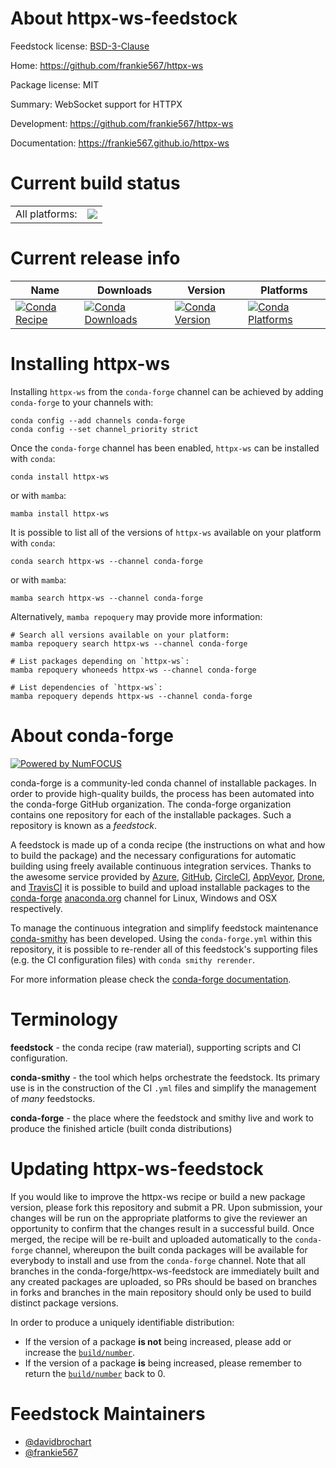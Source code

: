 About httpx-ws-feedstock
========================

Feedstock license: [BSD-3-Clause](https://github.com/conda-forge/httpx-ws-feedstock/blob/main/LICENSE.txt)

Home: https://github.com/frankie567/httpx-ws

Package license: MIT

Summary: WebSocket support for HTTPX

Development: https://github.com/frankie567/httpx-ws

Documentation: https://frankie567.github.io/httpx-ws

Current build status
====================


<table><tr><td>All platforms:</td>
    <td>
      <a href="https://dev.azure.com/conda-forge/feedstock-builds/_build/latest?definitionId=18575&branchName=main">
        <img src="https://dev.azure.com/conda-forge/feedstock-builds/_apis/build/status/httpx-ws-feedstock?branchName=main">
      </a>
    </td>
  </tr>
</table>

Current release info
====================

| Name | Downloads | Version | Platforms |
| --- | --- | --- | --- |
| [![Conda Recipe](https://img.shields.io/badge/recipe-httpx--ws-green.svg)](https://anaconda.org/conda-forge/httpx-ws) | [![Conda Downloads](https://img.shields.io/conda/dn/conda-forge/httpx-ws.svg)](https://anaconda.org/conda-forge/httpx-ws) | [![Conda Version](https://img.shields.io/conda/vn/conda-forge/httpx-ws.svg)](https://anaconda.org/conda-forge/httpx-ws) | [![Conda Platforms](https://img.shields.io/conda/pn/conda-forge/httpx-ws.svg)](https://anaconda.org/conda-forge/httpx-ws) |

Installing httpx-ws
===================

Installing `httpx-ws` from the `conda-forge` channel can be achieved by adding `conda-forge` to your channels with:

```
conda config --add channels conda-forge
conda config --set channel_priority strict
```

Once the `conda-forge` channel has been enabled, `httpx-ws` can be installed with `conda`:

```
conda install httpx-ws
```

or with `mamba`:

```
mamba install httpx-ws
```

It is possible to list all of the versions of `httpx-ws` available on your platform with `conda`:

```
conda search httpx-ws --channel conda-forge
```

or with `mamba`:

```
mamba search httpx-ws --channel conda-forge
```

Alternatively, `mamba repoquery` may provide more information:

```
# Search all versions available on your platform:
mamba repoquery search httpx-ws --channel conda-forge

# List packages depending on `httpx-ws`:
mamba repoquery whoneeds httpx-ws --channel conda-forge

# List dependencies of `httpx-ws`:
mamba repoquery depends httpx-ws --channel conda-forge
```


About conda-forge
=================

[![Powered by
NumFOCUS](https://img.shields.io/badge/powered%20by-NumFOCUS-orange.svg?style=flat&colorA=E1523D&colorB=007D8A)](https://numfocus.org)

conda-forge is a community-led conda channel of installable packages.
In order to provide high-quality builds, the process has been automated into the
conda-forge GitHub organization. The conda-forge organization contains one repository
for each of the installable packages. Such a repository is known as a *feedstock*.

A feedstock is made up of a conda recipe (the instructions on what and how to build
the package) and the necessary configurations for automatic building using freely
available continuous integration services. Thanks to the awesome service provided by
[Azure](https://azure.microsoft.com/en-us/services/devops/), [GitHub](https://github.com/),
[CircleCI](https://circleci.com/), [AppVeyor](https://www.appveyor.com/),
[Drone](https://cloud.drone.io/welcome), and [TravisCI](https://travis-ci.com/)
it is possible to build and upload installable packages to the
[conda-forge](https://anaconda.org/conda-forge) [anaconda.org](https://anaconda.org/)
channel for Linux, Windows and OSX respectively.

To manage the continuous integration and simplify feedstock maintenance
[conda-smithy](https://github.com/conda-forge/conda-smithy) has been developed.
Using the ``conda-forge.yml`` within this repository, it is possible to re-render all of
this feedstock's supporting files (e.g. the CI configuration files) with ``conda smithy rerender``.

For more information please check the [conda-forge documentation](https://conda-forge.org/docs/).

Terminology
===========

**feedstock** - the conda recipe (raw material), supporting scripts and CI configuration.

**conda-smithy** - the tool which helps orchestrate the feedstock.
                   Its primary use is in the construction of the CI ``.yml`` files
                   and simplify the management of *many* feedstocks.

**conda-forge** - the place where the feedstock and smithy live and work to
                  produce the finished article (built conda distributions)


Updating httpx-ws-feedstock
===========================

If you would like to improve the httpx-ws recipe or build a new
package version, please fork this repository and submit a PR. Upon submission,
your changes will be run on the appropriate platforms to give the reviewer an
opportunity to confirm that the changes result in a successful build. Once
merged, the recipe will be re-built and uploaded automatically to the
`conda-forge` channel, whereupon the built conda packages will be available for
everybody to install and use from the `conda-forge` channel.
Note that all branches in the conda-forge/httpx-ws-feedstock are
immediately built and any created packages are uploaded, so PRs should be based
on branches in forks and branches in the main repository should only be used to
build distinct package versions.

In order to produce a uniquely identifiable distribution:
 * If the version of a package **is not** being increased, please add or increase
   the [``build/number``](https://docs.conda.io/projects/conda-build/en/latest/resources/define-metadata.html#build-number-and-string).
 * If the version of a package **is** being increased, please remember to return
   the [``build/number``](https://docs.conda.io/projects/conda-build/en/latest/resources/define-metadata.html#build-number-and-string)
   back to 0.

Feedstock Maintainers
=====================

* [@davidbrochart](https://github.com/davidbrochart/)
* [@frankie567](https://github.com/frankie567/)

